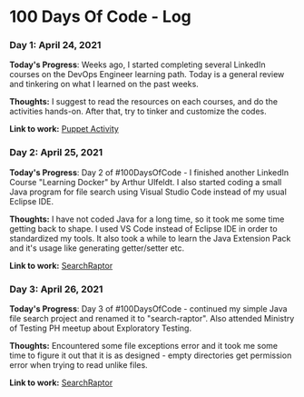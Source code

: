 # 100 Days Of Code - Log

### Day 1: April 24, 2021

**Today's Progress**: Weeks ago, I started completing several LinkedIn courses on the DevOps Engineer learning path. Today is a general review and tinkering on what I learned on the past weeks.

**Thoughts:** I suggest to read the resources on each courses, and do the activities hands-on. After that, try to tinker and customize the codes.

**Link to work:** [Puppet Activity](https://github.com/cyberpau/puppet-control)

### Day 2: April 25, 2021

**Today's Progress**: Day 2 of #100DaysOfCode - I finished another LinkedIn Course "Learning Docker" by Arthur Ulfeldt. I also started coding a small Java program for file search using Visual Studio Code instead of my usual Eclipse IDE. 

**Thoughts:** I have not coded Java for a long time, so it took me some time getting back to shape. I used VS Code instead of Eclipse IDE in order to standardized my tools. It also took a while to learn the Java Extension Pack and it's usage like generating getter/setter etc.

**Link to work:** [SearchRaptor](https://github.com/cyberpau/search-raptor)

### Day 3: April 26, 2021

**Today's Progress**: Day 3 of #100DaysOfCode - continued my simple Java file search project and renamed it to "search-raptor". Also attended Ministry of Testing PH meetup about Exploratory Testing.

**Thoughts:** Encountered some file exceptions error and it took me some time to figure it out that it is as designed - empty directories get permission error when trying to read unlike files. 

**Link to work:** [SearchRaptor](https://github.com/cyberpau/search-raptor)

